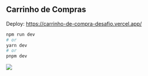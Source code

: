 ## Carrinho de Compras

Deploy: https://carrinho-de-compra-desafio.vercel.app/

```bash
npm run dev
# or
yarn dev
# or
pnpm dev
```

<img src="../image/LogoPosto.png">
